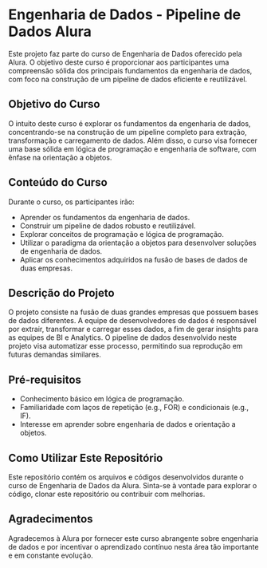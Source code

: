# Engenharia de Dados - Pipeline de Dados Alura

Este projeto faz parte do curso de Engenharia de Dados oferecido pela Alura. O objetivo deste curso é proporcionar aos participantes uma compreensão sólida dos principais fundamentos da engenharia de dados, com foco na construção de um pipeline de dados eficiente e reutilizável.

## Objetivo do Curso

O intuito deste curso é explorar os fundamentos da engenharia de dados, concentrando-se na construção de um pipeline completo para extração, transformação e carregamento de dados. Além disso, o curso visa fornecer uma base sólida em lógica de programação e engenharia de software, com ênfase na orientação a objetos.

## Conteúdo do Curso

Durante o curso, os participantes irão:

- Aprender os fundamentos da engenharia de dados.
- Construir um pipeline de dados robusto e reutilizável.
- Explorar conceitos de programação e lógica de programação.
- Utilizar o paradigma da orientação a objetos para desenvolver soluções de engenharia de dados.
- Aplicar os conhecimentos adquiridos na fusão de bases de dados de duas empresas.

## Descrição do Projeto

O projeto consiste na fusão de duas grandes empresas que possuem bases de dados diferentes. A equipe de desenvolvedores de dados é responsável por extrair, transformar e carregar esses dados, a fim de gerar insights para as equipes de BI e Analytics. O pipeline de dados desenvolvido neste projeto visa automatizar esse processo, permitindo sua reprodução em futuras demandas similares.

## Pré-requisitos

- Conhecimento básico em lógica de programação.
- Familiaridade com laços de repetição (e.g., FOR) e condicionais (e.g., IF).
- Interesse em aprender sobre engenharia de dados e orientação a objetos.

## Como Utilizar Este Repositório

Este repositório contém os arquivos e códigos desenvolvidos durante o curso de Engenharia de Dados da Alura. Sinta-se à vontade para explorar o código, clonar este repositório ou contribuir com melhorias.

## Agradecimentos

Agradecemos à Alura por fornecer este curso abrangente sobre engenharia de dados e por incentivar o aprendizado contínuo nesta área tão importante e em constante evolução.
